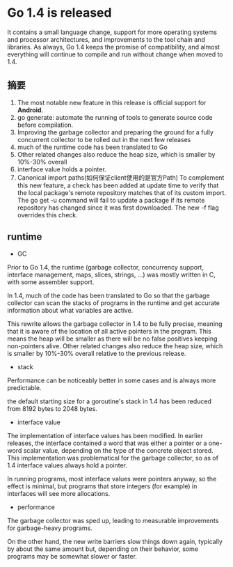 # Go 1.4 is released

It contains a small language change, support for more operating systems and processor architectures, and improvements to the tool chain and libraries.
As always, Go 1.4 keeps the promise of compatibility, and almost everything will continue to compile and run without change when moved to 1.4.

## 摘要

1. The most notable new feature in this release is official support for **Android**.
2. go generate: automate the running of tools to generate source code before compilation.
3. Improving the garbage collector and preparing the ground for a fully concurrent collector to be rolled out in the next few releases
4. much of the runtime code has been translated to Go
5. Other related changes also reduce the heap size, which is smaller by 10%-30% overall
6. interface value holds a pointer.
7. Canonical import paths(如何保证client使用的是官方Path)
   To complement this new feature, a check has been added at update time to verify that the local package's remote repository
   matches that of its custom import. The go get -u command will fail to update a package if its remote repository has changed
   since it was first downloaded. The new -f flag overrides this check.

## runtime

- GC

Prior to Go 1.4, the runtime (garbage collector, concurrency support, interface management, maps, slices, strings, ...) was mostly written in C, with some assembler support.

In 1.4, much of the code has been translated to Go so that the garbage collector can scan the stacks of programs in the runtime
and get accurate information about what variables are active.

This rewrite allows the garbage collector in 1.4 to be fully precise, meaning that it is aware of the location of all active pointers in the program.
This means the heap will be smaller as there will be no false positives keeping non-pointers alive.
Other related changes also reduce the heap size, which is smaller by 10%-30% overall relative to the previous release.

- stack

Performance can be noticeably better in some cases and is always more predictable.

the default starting size for a goroutine's stack in 1.4 has been reduced from 8192 bytes to 2048 bytes.

- interface value

The implementation of interface values has been modified.
In earlier releases, the interface contained a word that was either a pointer or a one-word scalar value, depending on the type of the concrete object stored.
This implementation was problematical for the garbage collector, so as of 1.4 interface values always hold a pointer.

In running programs, most interface values were pointers anyway, so the effect is minimal, but programs that store integers (for example) in interfaces will see more allocations.

- performance

The garbage collector was sped up, leading to measurable improvements for garbage-heavy programs.

On the other hand, the new write barriers slow things down again, typically by about the same amount but, depending on their behavior,
some programs may be somewhat slower or faster.
